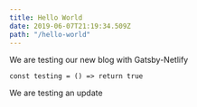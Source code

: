 ```yaml
---
title: Hello World
date: 2019-06-07T21:19:34.509Z
path: "/hello-world"
---
```

We are testing our new blog with Gatsby-Netlify 

`const testing = () => return true`

We are testing an update
